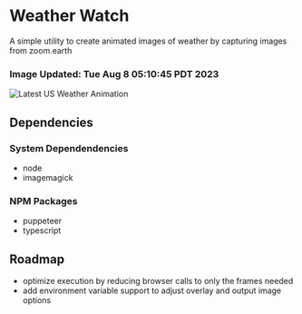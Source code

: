 # Weather Watch

A simple utility to create animated images of weather by capturing images from zoom.earth

### Image Updated: Tue Aug  8 05:10:45 PDT 2023

![Latest US Weather Animation](animations/2023-08-08.webp)

## Dependencies
### System Dependendencies
* node
* imagemagick
### NPM Packages
* puppeteer
* typescript

## Roadmap
* optimize execution by reducing browser calls to only the frames needed
* add environment variable support to adjust overlay and output image options
